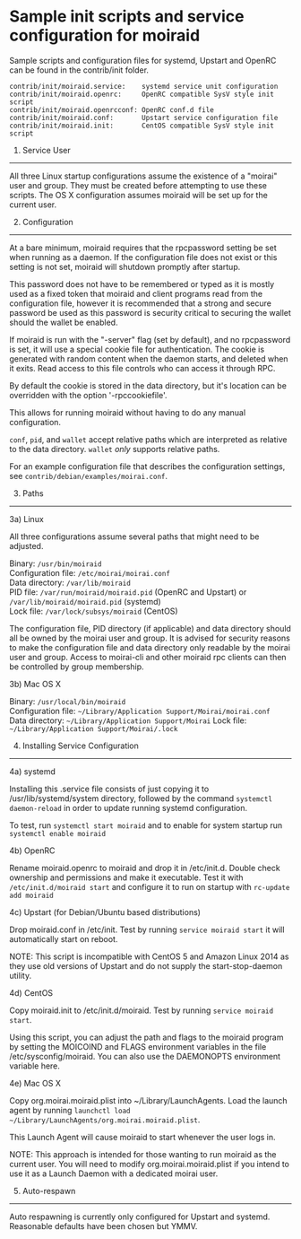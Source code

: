Sample init scripts and service configuration for moiraid
==========================================================

Sample scripts and configuration files for systemd, Upstart and OpenRC
can be found in the contrib/init folder.

    contrib/init/moiraid.service:    systemd service unit configuration
    contrib/init/moiraid.openrc:     OpenRC compatible SysV style init script
    contrib/init/moiraid.openrcconf: OpenRC conf.d file
    contrib/init/moiraid.conf:       Upstart service configuration file
    contrib/init/moiraid.init:       CentOS compatible SysV style init script

1. Service User
---------------------------------

All three Linux startup configurations assume the existence of a "moirai" user
and group.  They must be created before attempting to use these scripts.
The OS X configuration assumes moiraid will be set up for the current user.

2. Configuration
---------------------------------

At a bare minimum, moiraid requires that the rpcpassword setting be set
when running as a daemon.  If the configuration file does not exist or this
setting is not set, moiraid will shutdown promptly after startup.

This password does not have to be remembered or typed as it is mostly used
as a fixed token that moiraid and client programs read from the configuration
file, however it is recommended that a strong and secure password be used
as this password is security critical to securing the wallet should the
wallet be enabled.

If moiraid is run with the "-server" flag (set by default), and no rpcpassword is set,
it will use a special cookie file for authentication. The cookie is generated with random
content when the daemon starts, and deleted when it exits. Read access to this file
controls who can access it through RPC.

By default the cookie is stored in the data directory, but it's location can be overridden
with the option '-rpccookiefile'.

This allows for running moiraid without having to do any manual configuration.

`conf`, `pid`, and `wallet` accept relative paths which are interpreted as
relative to the data directory. `wallet` *only* supports relative paths.

For an example configuration file that describes the configuration settings,
see `contrib/debian/examples/moirai.conf`.

3. Paths
---------------------------------

3a) Linux

All three configurations assume several paths that might need to be adjusted.

Binary:              `/usr/bin/moiraid`  
Configuration file:  `/etc/moirai/moirai.conf`  
Data directory:      `/var/lib/moiraid`  
PID file:            `/var/run/moiraid/moiraid.pid` (OpenRC and Upstart) or `/var/lib/moiraid/moiraid.pid` (systemd)  
Lock file:           `/var/lock/subsys/moiraid` (CentOS)  

The configuration file, PID directory (if applicable) and data directory
should all be owned by the moirai user and group.  It is advised for security
reasons to make the configuration file and data directory only readable by the
moirai user and group.  Access to moirai-cli and other moiraid rpc clients
can then be controlled by group membership.

3b) Mac OS X

Binary:              `/usr/local/bin/moiraid`  
Configuration file:  `~/Library/Application Support/Moirai/moirai.conf`  
Data directory:      `~/Library/Application Support/Moirai`
Lock file:           `~/Library/Application Support/Moirai/.lock`

4. Installing Service Configuration
-----------------------------------

4a) systemd

Installing this .service file consists of just copying it to
/usr/lib/systemd/system directory, followed by the command
`systemctl daemon-reload` in order to update running systemd configuration.

To test, run `systemctl start moiraid` and to enable for system startup run
`systemctl enable moiraid`

4b) OpenRC

Rename moiraid.openrc to moiraid and drop it in /etc/init.d.  Double
check ownership and permissions and make it executable.  Test it with
`/etc/init.d/moiraid start` and configure it to run on startup with
`rc-update add moiraid`

4c) Upstart (for Debian/Ubuntu based distributions)

Drop moiraid.conf in /etc/init.  Test by running `service moiraid start`
it will automatically start on reboot.

NOTE: This script is incompatible with CentOS 5 and Amazon Linux 2014 as they
use old versions of Upstart and do not supply the start-stop-daemon utility.

4d) CentOS

Copy moiraid.init to /etc/init.d/moiraid. Test by running `service moiraid start`.

Using this script, you can adjust the path and flags to the moiraid program by
setting the MOICOIND and FLAGS environment variables in the file
/etc/sysconfig/moiraid. You can also use the DAEMONOPTS environment variable here.

4e) Mac OS X

Copy org.moirai.moiraid.plist into ~/Library/LaunchAgents. Load the launch agent by
running `launchctl load ~/Library/LaunchAgents/org.moirai.moiraid.plist`.

This Launch Agent will cause moiraid to start whenever the user logs in.

NOTE: This approach is intended for those wanting to run moiraid as the current user.
You will need to modify org.moirai.moiraid.plist if you intend to use it as a
Launch Daemon with a dedicated moirai user.

5. Auto-respawn
-----------------------------------

Auto respawning is currently only configured for Upstart and systemd.
Reasonable defaults have been chosen but YMMV.
